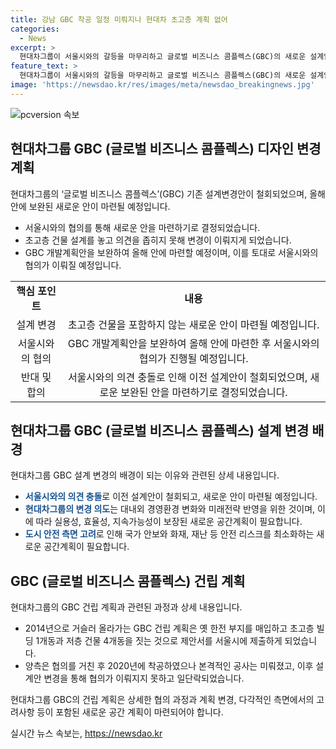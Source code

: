 ```yaml
---
title: 강남 GBC 착공 일정 미뤄지나 현대차 초고층 계획 없어
categories:
  - News
excerpt: >
  현대차그룹이 서울시와의 갈등을 마무리하고 글로벌 비즈니스 콤플렉스(GBC)의 새로운 설계안을 마련하기로 했다. 이전에 계획했던 초고층 건물은 없애고, 상징성과 공공성을 강화하는 새로운 계획안을 올해 안에 마련할 예정이다. 양측은 보완된 제안서를 바탕으로 협의를 진행할 예정이며, 현대차그룹은 변화된 경영환경과 미래전략을 고려하여 계획을 변경했다고 밝혔다. 7만9342㎡ 면적에 초고층 빌딩 1개동과 저층 건물 4개동을 짓는 계획으로 2014년부터 진행해왔지만 서울시와의 의견 차이로 공사는 미뤄졌었다.
feature_text: >
  현대차그룹이 서울시와의 갈등을 마무리하고 글로벌 비즈니스 콤플렉스(GBC)의 새로운 설계안을 마련하기로 했다. 이전에 계획했던 초고층 건물은 없애고, 상징성과 공공성을 강화하는 새로운 계획안을 올해 안에 마련할 예정이다. 양측은 보완된 제안서를 바탕으로 협의를 진행할 예정이며, 현대차그룹은 변화된 경영환경과 미래전략을 고려하여 계획을 변경했다고 밝혔다. 7만9342㎡ 면적에 초고층 빌딩 1개동과 저층 건물 4개동을 짓는 계획으로 2014년부터 진행해왔지만 서울시와의 의견 차이로 공사는 미뤄졌었다.
image: 'https://newsdao.kr/res/images/meta/newsdao_breakingnews.jpg'
---
```


<p><img src="https://newsdao.kr/res/images/meta/newsdao_breakingnews.jpg" alt="pcversion 속보" /></p>

<h2 data-ke-size="size26">현대차그룹 GBC (글로벌 비즈니스 콤플렉스) 디자인 변경 계획</h2>

<p data-ke-size="size16">현대차그룹의 ‘글로벌 비즈니스 콤플렉스’(GBC) 기존 설계변경안이 철회되었으며, 올해 안에 보완된 새로운 안이 마련될 예정입니다.</p>

<ul>
  <li>서울시와의 협의를 통해 새로운 안을 마련하기로 결정되었습니다.</li>
  <li>초고층 건물 설계를 놓고 의견을 좁히지 못해 변경이 이뤄지게 되었습니다.</li>
  <li>GBC 개발계획안을 보완하여 올해 안에 마련할 예정이며, 이를 토대로 서울시와의 협의가 이뤄질 예정입니다.</li>
</ul>

<table>
    <tbody>
        <tr>
            <td style="text-align: center; height: 17px;"><b>핵심 포인트</b></td>
            <td style="text-align: center; height: 17px;"><b>내용</b></td>
        </tr>
        <tr>
            <td style="text-align: center;">설계 변경</td>
            <td style="text-align: center;">초고층 건물을 포함하지 않는 새로운 안이 마련될 예정입니다.</td>
        </tr>
        <tr>
            <td style="text-align: center;">서울시와의 협의</td>
            <td style="text-align: center;">GBC 개발계획안을 보완하여 올해 안에 마련한 후 서울시와의 협의가 진행될 예정입니다.</td>
        </tr>
        <tr>
            <td style="text-align: center;">반대 및 합의</td>
            <td style="text-align: center;">서울시와의 의견 충돌로 인해 이전 설계안이 철회되었으며, 새로운 보완된 안을 마련하기로 결정되었습니다.</td>
        </tr>
    </tbody>
</table>

<h2 data-ke-size="size26">현대차그룹 GBC (글로벌 비즈니스 콤플렉스) 설계 변경 배경</h2>

<p data-ke-size="size16">현대차그룹 GBC 설계 변경의 배경이 되는 이유와 관련된 상세 내용입니다.</p>

<ul>
  <li><b><span style="color: #1a5490;">서울시와의 의견 충돌</span></b>로 이전 설계안이 철회되고, 새로운 안이 마련될 예정입니다.</li>
  <li><b><span style="color: #1a5490;">현대차그룹의 변경 의도</span></b>는 대내외 경영환경 변화와 미래전략 반영을 위한 것이며, 이에 따라 실용성, 효율성, 지속가능성이 보장된 새로운 공간계획이 필요합니다.</li>
  <li><b><span style="color: #1a5490;">도시 안전 측면 고려</span></b>로 인해 국가 안보와 화재, 재난 등 안전 리스크를 최소화하는 새로운 공간계획이 필요합니다.</li>
</ul>

<h2 data-ke-size="size26">GBC (글로벌 비즈니스 콤플렉스) 건립 계획</h2>

<p data-ke-size="size16">현대차그룹의 GBC 건립 계획과 관련된 과정과 상세 내용입니다.</p>

<ul>
  <li>2014년으로 거슬러 올라가는 GBC 건립 계획은 옛 한전 부지를 매입하고 초고층 빌딩 1개동과 저층 건물 4개동을 짓는 것으로 제안서를 서울시에 제출하게 되었습니다.</li>
  <li>양측은 협의를 거친 후 2020년에 착공하였으나 본격적인 공사는 미뤄졌고, 이후 설계안 변경을 통해 협의가 이뤄지지 못하고 일단락되었습니다.</li>
</ul>

<p data-ke-size="size16">현대차그룹 GBC의 건립 계획은 상세한 협의 과정과 계획 변경, 다각적인 측면에서의 고려사항 등이 포함된 새로운 공간 계획이 마련되어야 합니다.</p>
실시간 뉴스 속보는, <a href="https://newsdao.kr" rel="dofollow">https://newsdao.kr</a>


